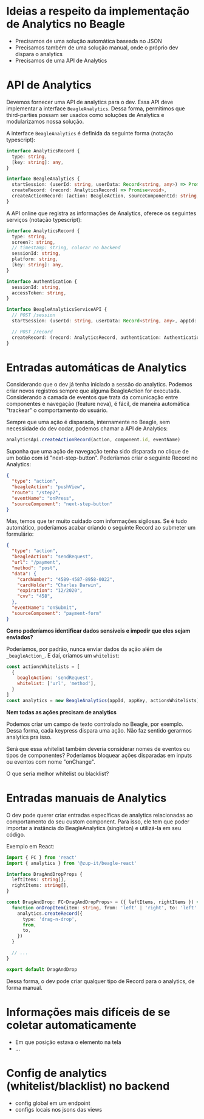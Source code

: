 # Ideias a respeito da implementação de Analytics no Beagle

- Precisamos de uma solução automática baseada no JSON
- Precisamos também de uma solução manual, onde o próprio dev dispara o analytics
- Precisamos de uma API de Analytics

# API de Analytics

Devemos fornecer uma API de analytics para o dev. Essa API deve implementar a interface
`BeagleAnalytics`. Dessa forma, permitimos que third-parties possam ser usados como soluções de
Analytics e modularizamos nossa solução.

A interface `BeagleAnalytics` é definida da seguinte forma (notação typescript):

```typescript
interface AnalyticsRecord {
  type: string,
  [key: string]: any,
}

interface BeagleAnalytics {
  startSession: (userId: string, userData: Record<string, any>) => Promise<void>,
  createRecord: (record: AnalyticsRecord) => Promise<void>,
  createActionRecord: (action: BeagleAction, sourceComponentId: string, eventName: string) => Promise<void>,
}
```

A API online que registra as informações de Analytics, oferece os seguintes serviços (notação
typescript):

```typescript
interface AnalyticsRecord {
  type: string,
  screen?: string,
  // timestamp: string, colocar no backend
  sessionId: string,
  platform: string,
  [key: string]: any,
}

interface Authentication {
  sessionId: string,
  accessToken: string,
}

interface BeagleAnalyticsServiceAPI {
  // POST /session
  startSession: (userId: string, userData: Record<string, any>, appId: string, appKey: string) => Authentication,

  // POST /record
  createRecord: (record: AnalyticsRecord, authentication: Authentication) => void
}
```

# Entradas automáticas de Analytics
Considerando que o dev já tenha iniciado a sessão do analytics. Podemos criar novos registros sempre
que alguma BeagleAction for executada. Considerando a camada de eventos que trata da comunicação
entre componentes e navegação (feature nova), é fácil, de maneira automática "trackear" o
comportamento do usuário.

Sempre que uma ação é disparada, internamente no Beagle, sem necessidade do dev codar, podemos
chamar a API de Analytics:

```typescript
analyticsApi.createActionRecord(action, component.id, eventName)
```

Suponha que uma ação de navegação tenha sido disparada no clique de um botão com id
"next-step-button". Poderíamos criar o seguinte Record no Analytics:

```json
{
  "type": "action",
  "beagleAction": "pushView",
  "route": "/step2",
  "eventName": "onPress",
  "sourceComponent": "next-step-button"
}
```

Mas, temos que ter muito cuidado com informações sigilosas. Se é tudo automático, poderíamos
acabar criando o seguinte Record ao submeter um formulário:

```json
{
  "type": "action",
  "beagleAction": "sendRequest",
  "url": "/payment",
  "method": "post",
  "data": {
    "cardNumber": "4589-4587-8958-0022",
    "cardHolder": "Charles Darwin",
    "expiration": "12/2020",
    "cvv": "458",
  },
  "eventName": "onSubmit",
  "sourceComponent": "payment-form"
}
```

**Como poderíamos identificar dados sensíveis e impedir que eles sejam enviados?**

Poderíamos, por padrão, nunca enviar dados da ação além de `_beagleAction_`. E daí, criamos um
`whitelist`:

```javascript
const actionsWhitelists = [
  {
    beagleAction: 'sendRequest',
    whitelist: ['url', 'method'],
  }
]
const analytics = new BeagleAnalytics(appId, appKey, actionsWhitelists)
```

**Nem todas as ações precisam de analytics**

Podemos criar um campo de texto controlado no Beagle, por exemplo. Dessa forma, cada keypress
dispara uma ação. Não faz sentido gerarmos analytics pra isso.

Será que essa whitelist também deveria considerar nomes de eventos ou tipos de componentes?
Poderíamos bloquear ações disparadas em inputs ou eventos com nome "onChange".

O que seria melhor whitelist ou blacklist?

# Entradas manuais de Analytics
O dev pode querer criar entradas específicas de analytics relacionadas ao comportamento do seu
custom component. Para isso, ele tem que poder importar a instância do BeagleAnalytics (singleton)
e utilizá-la em seu código.

Exemplo em React:
```typescript
import { FC } from 'react'
import { analytics } from '@zup-it/beagle-react'

interface DragAndDropProps {
  leftItems: string[],
  rightItems: string[],
}

const DragAndDrop: FC<DragAndDropProps> = ({ leftItems, rightItems }) => {
  function onDropItem(item: string, from: 'left' | 'right', to: 'left' | 'right') {
    analytics.createRecord({
      type: 'drag-n-drop',
      from,
      to,
    })
  }

  // ...
}

export default DragAndDrop
```

Dessa forma, o dev pode criar qualquer tipo de Record para o analytics, de forma manual.

# Informações mais difíceis de se coletar automaticamente

- Em que posição estava o elemento na tela
- ...

# Config de analytics (whitelist/blacklist) no backend
- config global em um endpoint
- configs locais nos jsons das views
